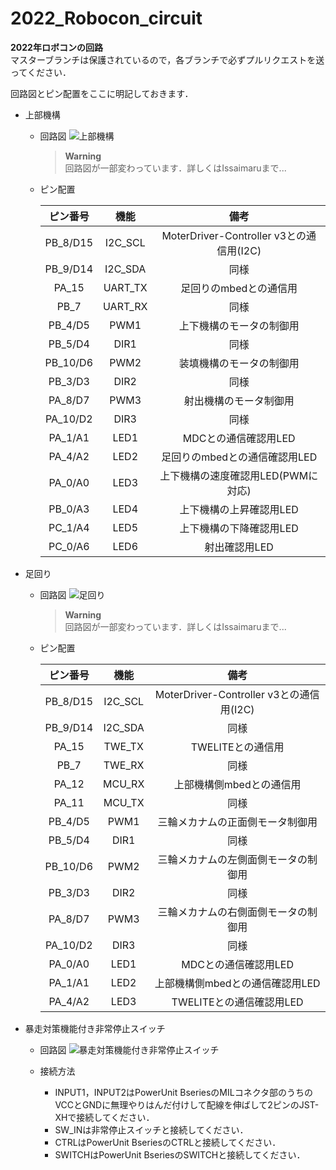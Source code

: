 # 2022_Robocon_circuit
**2022年ロボコンの回路**<br>
マスターブランチは保護されているので，各ブランチで必ずプルリクエストを送ってください．

回路図とピン配置をここに明記しておきます．<br>

- 上部機構
  - 回路図
    ![上部機構](https://user-images.githubusercontent.com/80198387/185569705-36741227-0238-4329-8269-7aa137394152.png)
    
    > **Warning**<br>
    > 回路図が一部変わっています．詳しくはIssaimaruまで...
  
  - ピン配置
  
    | ピン番号 | 機能 | 備考 |
    | :---: | :---: | :--: |
    | PB_8/D15 | I2C_SCL | MoterDriver-Controller v3との通信用(I2C)|
    | PB_9/D14 | I2C_SDA | 同様 |
    | PA_15 | UART_TX | 足回りのmbedとの通信用 |
    | PB_7 | UART_RX | 同様 |
    | PB_4/D5 | PWM1 | 上下機構のモータの制御用 |
    | PB_5/D4 | DIR1 | 同様 |
    | PB_10/D6 | PWM2 | 装填機構のモータの制御用 |
    | PB_3/D3 | DIR2 | 同様 |
    | PA_8/D7 | PWM3 | 射出機構のモータ制御用 |
    | PA_10/D2 | DIR3 | 同様 |
    | PA_1/A1 | LED1 | MDCとの通信確認用LED |
    | PA_4/A2 | LED2 | 足回りのmbedとの通信確認用LED |
    | PA_0/A0 | LED3 | 上下機構の速度確認用LED(PWMに対応) |
    | PB_0/A3 | LED4 | 上下機構の上昇確認用LED |
    | PC_1/A4 | LED5 | 上下機構の下降確認用LED |
    | PC_0/A6 | LED6 | 射出確認用LED |
    
- 足回り
  - 回路図
    ![足回り](https://user-images.githubusercontent.com/80198387/185569554-7d095d9b-2277-4369-bf48-2375935484d7.png)

    > **Warning**<br>
    > 回路図が一部変わっています．詳しくはIssaimaruまで...
    
  - ピン配置

    | ピン番号 | 機能 | 備考 |
    | :---: | :---: | :--: |
    | PB_8/D15 | I2C_SCL | MoterDriver-Controller v3との通信用(I2C)|
    | PB_9/D14 | I2C_SDA | 同様 |
    | PA_15 | TWE_TX | TWELITEとの通信用 |
    | PB_7 | TWE_RX | 同様 |
    | PA_12 | MCU_RX | 上部機構側mbedとの通信用 |
    | PA_11 | MCU_TX | 同様 |
    | PB_4/D5 | PWM1 | 三輪メカナムの正面側モータ制御用 |
    | PB_5/D4 | DIR1 | 同様 |
    | PB_10/D6 | PWM2 | 三輪メカナムの左側面側モータの制御用 |
    | PB_3/D3 | DIR2 | 同様 |
    | PA_8/D7 | PWM3 | 三輪メカナムの右側面側モータの制御用 |
    | PA_10/D2 | DIR3 | 同様 |
    | PA_0/A0 | LED1 | MDCとの通信確認用LED |
    | PA_1/A1 | LED2 | 上部機構側mbedとの通信確認用LED |
    | PA_4/A2 | LED3 | TWELITEとの通信確認用LED |
    
- 暴走対策機能付き非常停止スイッチ
  - 回路図
    ![暴走対策機能付き非常停止スイッチ](https://user-images.githubusercontent.com/80198387/187575599-e7619aea-3dc1-4c90-a574-2f65bee7aef9.png)

  - 接続方法<br>
    - INPUT1，INPUT2はPowerUnit BseriesのMILコネクタ部のうちのVCCとGNDに無理やりはんだ付けして配線を伸ばして2ピンのJST-XHで接続してください．
    - SW_INは非常停止スイッチと接続してください．
    - CTRLはPowerUnit BseriesのCTRLと接続してください．
    - SWITCHはPowerUnit BseriesのSWITCHと接続してください．
